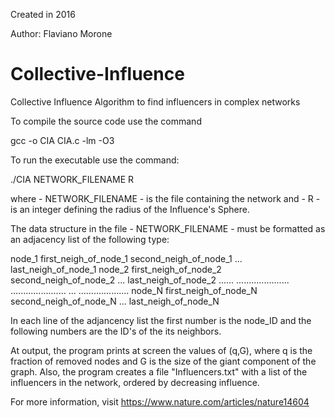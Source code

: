 Created in 2016

Author: Flaviano Morone

# Collective-Influence
Collective Influence Algorithm to find influencers in complex networks

To compile the source code use the command

gcc -o CIA CIA.c -lm -O3 

To run the executable use the command:

./CIA NETWORK_FILENAME R

where - NETWORK_FILENAME - is the file containing the network and - R - is an integer defining the radius of the Influence's Sphere. 

The data structure in the file - NETWORK_FILENAME - must be formatted as an adjacency list of the following type:


node_1 first_neigh_of_node_1 second_neigh_of_node_1 ... last_neigh_of_node_1
node_2 first_neigh_of_node_2 second_neigh_of_node_2 ... last_neigh_of_node_2
...... ..................... ...................... ... ....................
node_N first_neigh_of_node_N second_neigh_of_node_N ... last_neigh_of_node_N


In each line of the adjancency list the first number is the node_ID and the following numbers are the ID's of the its neighbors.

At output, the program prints at screen the values of (q,G), where q is the fraction of removed nodes and G is the size of the giant component of the graph. 
Also, the program creates a file "Influencers.txt" with a list of the influencers in the network, ordered by decreasing influence.  



For more information, visit https://www.nature.com/articles/nature14604  
  
